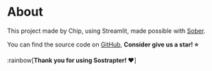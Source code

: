 # About

This project made by Chip, using Streamlit, made possible with [Sober](https://sober.vinegarhq.org/).
    
You can find the source code on [GitHub](https://github.com/triisdang/Sostrapter), **Consider give us a star! ⭐**

:rainbow[**Thank you for using Sostrapter! ❤️**]
